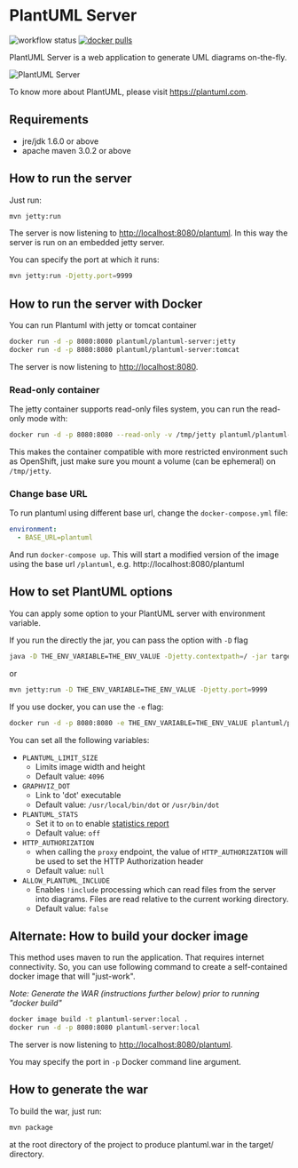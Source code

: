 # PlantUML Server

![workflow status](https://github.com/plantuml/plantuml-server/actions/workflows/main.yml/badge.svg)
[![docker pulls](https://img.shields.io/docker/pulls/plantuml/plantuml-server.svg)](https://hub.docker.com/r/plantuml/plantuml-server)

PlantUML Server is a web application to generate UML diagrams on-the-fly.

![PlantUML Server](https://raw.githubusercontent.com/plantuml/plantuml-server/master/screenshots/screenshot.png)

To know more about PlantUML, please visit https://plantuml.com.


## Requirements

- jre/jdk 1.6.0 or above
- apache maven 3.0.2 or above


## How to run the server

Just run:

```sh
mvn jetty:run
```

The server is now listening to [http://localhost:8080/plantuml](http://localhost:8080/plantuml).
In this way the server is run on an embedded jetty server.

You can specify the port at which it runs:

```sh
mvn jetty:run -Djetty.port=9999
```


## How to run the server with Docker

You can run Plantuml with jetty or tomcat container
```sh
docker run -d -p 8080:8080 plantuml/plantuml-server:jetty
docker run -d -p 8080:8080 plantuml/plantuml-server:tomcat
```

The server is now listening to [http://localhost:8080](http://localhost:8080).

### Read-only container

The jetty container supports read-only files system, you can run the read-only mode with:
```sh
docker run -d -p 8080:8080 --read-only -v /tmp/jetty plantuml/plantuml-server:jetty
```

This makes the container compatible with more restricted environment such as OpenShift, just make sure you mount a volume (can be ephemeral) on `/tmp/jetty`.

### Change base URL

To run plantuml using different base url, change the `docker-compose.yml` file:
```yaml
environment:
  - BASE_URL=plantuml
```

And run `docker-compose up`. This will start a modified version of the image using the base url `/plantuml`, e.g. http://localhost:8080/plantuml


## How to set PlantUML options

You can apply some option to your PlantUML server with environment variable.

If you run the directly the jar, you can pass the option with `-D` flag
```sh
java -D THE_ENV_VARIABLE=THE_ENV_VALUE -Djetty.contextpath=/ -jar target/dependency/jetty-runner.jar target/plantuml.war
```
or
```sh
mvn jetty:run -D THE_ENV_VARIABLE=THE_ENV_VALUE -Djetty.port=9999
```

If you use docker, you can use the `-e` flag:
```sh
docker run -d -p 8080:8080 -e THE_ENV_VARIABLE=THE_ENV_VALUE plantuml/plantuml-server:jetty
```

You can set all  the following variables:

* `PLANTUML_LIMIT_SIZE`
    * Limits image width and height
    * Default value: `4096`
* `GRAPHVIZ_DOT`
    * Link to 'dot' executable
    * Default value: `/usr/local/bin/dot` or `/usr/bin/dot`
* `PLANTUML_STATS`
    * Set it to `on` to enable [statistics report](https://plantuml.com/statistics-report)
    * Default value: `off`
* `HTTP_AUTHORIZATION`
    * when calling the `proxy` endpoint, the value of `HTTP_AUTHORIZATION` will be used to set the HTTP Authorization header
    * Default value: `null`
* `ALLOW_PLANTUML_INCLUDE`
    * Enables `!include` processing which can read files from the server into diagrams. Files are read relative to the current working directory.
    * Default value: `false`


## Alternate: How to build your docker image

This method uses maven to run the application. That requires internet connectivity.
So, you can use following command to create a self-contained docker image that will "just-work".

*Note: Generate the WAR (instructions further below) prior to running "docker build"*

```sh
docker image build -t plantuml-server:local .
docker run -d -p 8080:8080 plantuml-server:local
```
The server is now listening to [http://localhost:8080/plantuml](http://localhost:8080/plantuml).

You may specify the port in `-p` Docker command line argument.


## How to generate the war

To build the war, just run:

```sh
mvn package
```

at the root directory of the project to produce plantuml.war in the target/ directory.
